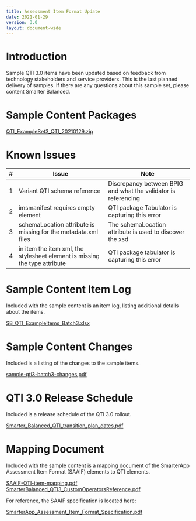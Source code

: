 ```yaml
---
title: Assessment Item Format Update
date: 2021-01-29
version: 3.0
layout: document-wide
---
```


# Introduction

Sample QTI 3.0 items have been updated based on feedback from technology stakeholders and service providers. This is the last planned delivery of samples. If there are any questions about this sample set, please content Smarter Balanced.

# Sample Content Packages

[QTI_ExampleSet3_QTI_20210129.zip](http://www.smarterapp.org/documents/QTI_ExampleSet3_QTI_20210129.zip)  

# Known Issues

|#|Issue|Note|
|-|-----|----|
|1|Variant QTI schema reference|Discrepancy between BPIG and what the validator is referencing|
|2|imsmanifest requires empty <organizations/> element|QTI package Tabulator is capturing this error|
|3|schemaLocation attribute is missing for the metadata.xml files|The schemaLocation attribute is used to discover the xsd|
|4|in item the item xml, the stylesheet element is missing the type attribute|QTI package tabulator is capturing this error|


# Sample Content Item Log

Included with the sample content is an item log, listing additional details about the items. 

[SB_QTI_ExampleItems_Batch3.xlsx](http://www.smarterapp.org/documents/SB_QTI_ExampleItems_Batch3.xlsx)


# Sample Content Changes

Included is a listing of the changes to the sample items. 

[sample-qti3-batch3-changes.pdf](http://www.smarterapp.org/documents/sample-qti3-batch3-changes.pdf)


# QTI 3.0 Release Schedule

Included is a release schedule of the QTI 3.0 rollout. 

[Smarter_Balanced_QTI_transition_plan_dates.pdf](http://www.smarterapp.org/documents/Smarter_Balanced_QTI_transition_plan_dates.pdf)


# Mapping Document

Included with the sample content is a mapping document of the SmarterApp Assessment Item Format (SAAIF) elements to QTI elements. 

[SAAIF-QTI-item-mapping.pdf](http://www.smarterapp.org/documents/SAAIF-QTI-item-mapping.pdf)  
[SmarterBalanced_QTI3_CustomOperatorsReference.pdf](http://www.smarterapp.org/documents/SmarterBalanced_QTI3_CustomOperatorsReference.pdf)

For reference, the SAAIF specification is located here:

[SmarterApp_Assessment_Item_Format_Specification.pdf](http://www.smarterapp.org/documents/SmarterApp_Assessment_Item_Format_Specification.pdf)

